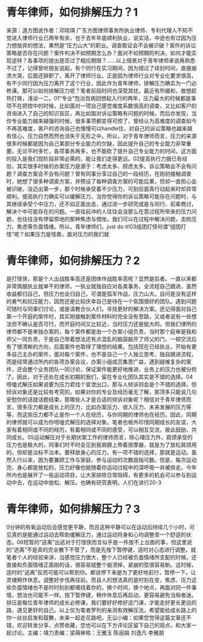 # 青年律师，如何排解压力？1

来源：道方图说作者：邓晓琪 广东方图律师事务所执业律师、专利代理人不知不觉进入律师行业已两年有余，也于去年年底顺利执业，说实话，中途也有过因为压力想放弃的想法，果然是“压力山大”的职业。调查取证会不会被识破？案件的诉讼策略是否存在问题？案件判决不如预期怎么办？面对不如预期的判决，如何才能实现逆转？各事项的提出是否过了相应期限？……以上情景对于青年律师来说再熟悉不过了，记得曾听朋友说起，有个同行在实习期间，因为错过了续封时间，直接崩溃大哭，后面还辞职了，离开了律师行业。正是因为律师行业对专业化要求很高，有不少同行因为压力离开了这个行业，因此作为青年律师，排解压力确实为一门必修课。那可以如何排解压力呢？笔者前段时间也深受其扰，最近有所缓和，故想趁热打铁，浅谈一二。01“专业”包治百病回想起入行的两年，压力最大的时候都是事项不在把控中的时候，比如面对一项自己感觉难度系数很高的调查，又比如客户的咨询进入了自己的知识盲区，再比如面对诉讼策略有问题的时候。而后亦发现，当你专业能力越来越强的时候，很多事项都变得可控了，曾经认为高难度的调查如今不再高难度，客户的咨询自己也慢慢可以handle住，对自己的诉讼策略也越来越有信心，压力自然而然也消失于无形之中。所以，对于青年律师而言，压力的来源很多时候都是因为自己某部分专业能力的欠缺，因此提升自己的专业能力非常重要。无论平时多忙，各项事务再多，也不能砍了提升自己专业能力的时间，这方面的投入是我们现阶段非常必需的，能让我们走得更远。02提高执行力据已有经验，其实很多时候的办案压力是源于：考虑太多、顾虑太多。诉讼策略会不会有问题？调查方案会不会有问题？曾有同事分享过自己的一段经历，在刚初接触调查时，她想了很多种调查方案，并预设了每种调查方案的可能后果，但却一直担心会被识破，没迈出第一步，那个时候承受着不少压力，可到后面真行动起来时却异常顺利。提高执行力确实可以缓解压力，当你觉得你的诉讼策略可能存在问题时，与其继续承受个中压力，还不如正面出击，通过进一步研究或是与同行、前辈商讨，解决个中可能存在的问题。一直往前冲的人往往会没那么在意过程所带来的压力问题，也往往没有停留原地的那种焦虑与惆怅。我们可以在过程中解决问题，击败压力、焦虑等负面情绪。所以，青年律师们，just do it!03组团打怪何谓“组团打怪”呢？如果压力是怪兽，面对压力的我们就

# 青年律师，如何排解压力？2

是打怪侠，那是个人出战胜率高还是团体作战胜率高呢？显然是后者。一直以来都非常佩服执业就单干的律师，一执业就独自应对各类事务，全流程自己跟进，虽然收益都归自己，但压力也全归自己，可谓是孤军作战，压力山大。自问是没有这样的勇气和抗压能力，因而还是比较庆幸自己是待在一个氛围很好的团队。遇到问题可随时与同事们讨论，或是请教合伙人们，寻找更好的解决方案。还记得面对自己第一个开庭的案件时，其实刚接触到案件材料时完全没有思路，又或者说有一些想法但不确认是否可行，而开庭时间又比较近，当时压力还是挺大的。但我们律所的律师都不是单独办案的，每个案件都是由一个办案小组负责，当时那个庭审是我和师父一同负责，于是自己带着想法还有点混乱的脑袋敲开了师父的门，一顿交流后有了很清晰的方向，后面案件也取得了理想的结果。包括现在已经执业，开始有更多自己主办的案件，面对每个案件，也不是自己一个人独立思考、独自跟进流程，而是经常通过所内的各项办案会议，办案小组成员集思广益，遇到疑难复杂的案件，还会整个业务团队一同讨论，保证案件能更好地推进，业务上的压力也被分担了。因此，对于还处在成长初期的我们，留在专业化团队其实是不错的选择。04唠嗑式解压如果说要为压力君找个宣泄出口，那与人倾诉则会是个不错的选择。但倾诉对象还是比较有考究的，如果对你的专业及经历毫无了解，那顶多只能说几句安慰你的话就话题结束，那哪些人才是合适的倾诉对象呢？相信对于青年律师而言，很多压力都是成长上的压力，比如办案压力、收入压力、未来发展的压力等等，而这些压力都不止是你一个人在经历，与你同期的律师也在经历。因此，同期的律师就可以成为你唠嗑式解压的选择对象。笔者也格外珍惜同期成长的友谊，大家有着相同或不同的经历，有着相同或不同的感受，可以相互交流，彼此鼓励，共同成长。05运动解压对于长期伏案工作的律师而言，除心理压力外，肩颈承受的压力也是极大的，同事们时不时会见到我肩膀上带着按摩器，就是为了放松肩颈用的，但却是治标不治本。要释放身心的压力，有一项不错的选择，那就是运动。虽然入行以来，因为要兼顾工作与家庭，参与运动的次数屈指可数。但是，每次运动完，身心都是放松的，压力好像也能随着你运动过程中的深呼吸一并被排走。今年所内也是展开了一些运动项目，让大家排除日常阻碍，有更多的机会可以参与到运动中去，在运动中放松、解压。也确有研究表明，人们在进行20-3

# 青年律师，如何排解压力？3

0分钟的有氧运动后会感觉更平静，而且这种平静可以在运动后持续几个小时，可见真的是能通过运动去帮助缓解压力，通过运动将身和心均调整至一个舒适的状态。06短暂的“逃离”出逃对于打怪侠而言似乎是一件放不上台面的事，但这里说的“逃离”不是真的完全撇下不管了，而是先按下暂停键，适时对心态进行调整。就笔者个人的经验来讲，当感觉压力很大，整个人已经被负面情绪所支配的时候，还直接和负面情绪正面刚的话，很容易就整个崩溃掉，紧崩的弦很容易断。这时候，适时的“逃离”反而可能可以帮到你。都说停下来是为了更好地前行，暂停一下，让灵魂稍作休息，调整好步伐再往前。而且人的想法真的是时刻在变，焦虑、压力这些负面情绪也不是时时刻刻都缠绕着你的，换个时间，换个地点，再面对同一件事情，想法也可能不一样。按下暂停键，稍作休息后再启动，更容易避免当局者迷。排压是每位青年律师的成长必修课，我们要好好修好这门课，才能走好更长更远的路，遇见更好的自己。以上仅为笔者罗列的亲测有效解压法，希望能给成长路上的你一丝丝启发和鼓舞，未来一起走花路吧。无讼小编：如果您觉得这篇文章还不错，欢迎转发分享、点赞收藏，您也可以在下方评论区留下自己的观点，和大家一起讨论。主编：靖力责编：梁萌审核：王雅玉 陈丽娟 刘逸凡 李雅朋

